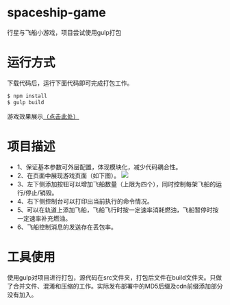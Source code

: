 # spaceship-game
行星与飞船小游戏，项目尝试使用gulp打包

# 运行方式
下载代码后，运行下面代码即可完成打包工作。
```sh
$ npm install
$ gulp build
```
游戏效果展示[（点击此处）](http://mrsususu.github.io/project/spacecraft/index.html)

# 项目描述
  - 1、保证基本参数可外层配置，体现模块化，减少代码耦合性。
  - 2、在页面中展现游戏页面（如下图）。
    ![](http://mrsususu.github.io/img/article/spacecraft.png)
  - 3、左下侧添加按钮可以增加飞船数量（上限为四个），同时控制每架飞船的运行/停止/销毁。
  - 4、右下侧控制台可以打印出当前执行的命令情况。
  - 5、可以在轨道上添加飞船，飞船飞行时按一定速率消耗燃油，飞船暂停时按一定速率补充燃油。
  - 6、飞船控制消息的发送存在丢包率。
 
# 工具使用
使用gulp对项目进行打包，源代码在src文件夹，打包后文件在build文件夹。只做了合并文件、混淆和压缩的工作。实际发布部署中的MD5后缀及cdn前缀添加部分没有加入。
